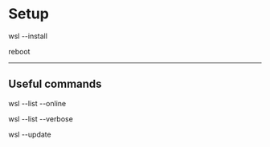 # Setup
wsl --install

reboot

---
## Useful commands
wsl --list --online

wsl --list --verbose

wsl --update
